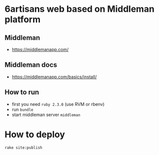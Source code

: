 # 6artisans web based on Middleman platform

## Middleman
- https://middlemanapp.com/

## Middleman docs
- https://middlemanapp.com/basics/install/

## How to run
- first you need `ruby 2.3.0` (use RVM or rbenv)
- run `bundle`
- start middleman server `middleman`

# How to deploy
`rake site:publish`
